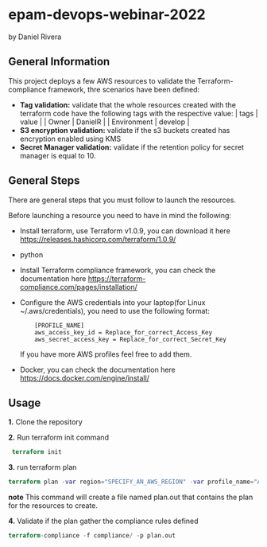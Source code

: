 # epam-devops-webinar-2022 
by Daniel Rivera

## General Information

This project deploys a few AWS resources to validate the Terraform-compliance framework, thre scenarios have been defined:

- **Tag validation:**  validate that the whole resources created with the terraform code have the following tags with the respective value:
    | tags | value |
    | Owner | DanielR |
    | Environment | develop |
- **S3 encryption validation:** validate if the s3 buckets created has encryption enabled using KMS
- **Secret Manager validation:** validate if the retention policy for secret manager is equal to 10.

## General Steps

There are general steps that you must follow to launch the resources.

Before launching a resource you need to have in mind  the following:

  - Install terraform, use Terraform v1.0.9, you can download it here 
     https://releases.hashicorp.com/terraform/1.0.9/
  - python
  - Install Terraform compliance framework, you can check the documentation here 
  https://terraform-compliance.com/pages/installation/
  - Configure the AWS credentials into your laptop(for Linux  ~/.aws/credentials), you need to use the following format:

            [PROFILE_NAME]
            aws_access_key_id = Replace_for_correct_Access_Key
            aws_secret_access_key = Replace_for_correct_Secret_Key

       If you have more AWS profiles feel free to add them.
  - Docker, you can check the documentation here
    https://docs.docker.com/engine/install/


## Usage

**1.** Clone the repository

**2.** Run terraform init command
```Terraform
 terraform init
```

**3.** run terraform plan 
 ```Terraform
 terraform plan -var region="SPECIFY_AN_AWS_REGION" -var profile_name="A_PROFILE_NAME_CREATE_STEP_BEFORE" -var environment="A_CUSTOME_NAME_FOR_ENV" -out=plan.out
```
**note** This command will create a file named plan.out that contains the plan for the resources to create.

**4.** Validate if the plan gather the compliance rules defined
```Terraform
terraform-compliance -f compliance/ -p plan.out
```